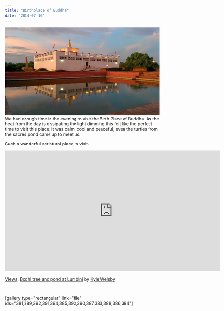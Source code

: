 ```yaml
---
title: "Birthplace of Buddha"
date: "2014-07-16"
---
```


![](images/IMG_20140716_191909-1024x583.jpg)We had enough time in the evening to visit the Birth Place of Buddha. As the heat from the day is dissipating the light dimming this felt like the perfect time to visit this place. It was calm, cool and peaceful, even the turtles from the sacred pond came up to meet us.

Such a wonderful scriptural place to visit.

<iframe src="https://maps.google.com/maps?layer=c&amp;panoid=qptjnDzP46QAAAQfCQThzg&amp;ie=UTF8&amp;source=embed&amp;output=svembed&amp;cbp=13%2C209.178%2C%2C0%2C0" width="700" height="394" frameborder="0" marginwidth="0" marginheight="0" scrolling="no"></iframe>

[Views](https://www.google.com/maps/views/): [Bodhi tree and pond at Lumbini](https://www.google.com/maps/views/view/103958417703949399427/gphoto/6042187687527379970) by [Kyle Welsby](https://www.google.com/maps/views/profile/103958417703949399427)

 

\[gallery type="rectangular" link="file" ids="381,389,392,391,394,385,393,390,387,383,388,386,384"\]
